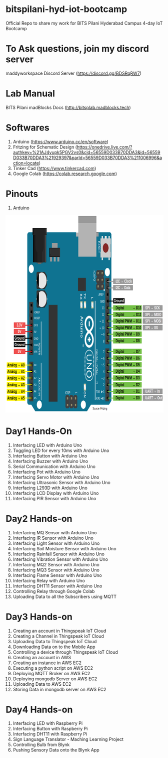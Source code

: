 # bitspilani-hyd-iot-bootcamp
Official Repo to share my work for BITS Pilani Hyderabad Campus 4-day IoT Bootcamp

# To Ask questions, join my discord server
maddyworkspace Discord Server (https://discord.gg/BDSRqRW7)

# Lab Manual
BITS Pilani madBlocks Docs (http://bitsplab.madblocks.tech)

# Softwares
1. Arduino (https://www.arduino.cc/en/software)
2. Fritzing for Schematic Design (https://onedrive.live.com/?authkey=%21AJ4yupk5PGV2vs0&cid=56559D033B70DDA3&id=56559D033B70DDA3%21929397&parId=56559D033B70DDA3%211006996&action=locate)
3. Tinker Cad (https://www.tinkercad.com)
4. Google Colab (https://colab.research.google.com)

# Pinouts

1. Arduino
<img src="Arduino-Uno-Pinout-1.png"  width="895" height="631"/>

# Day1 Hands-On
01. Interfacing LED with Arduino Uno
02. Toggling LED for every 10ms with Arduino Uno
03. Interfacing Button with Arduino Uno
04. Interfacing Buzzer with Arduino Uno
05. Serial Communication with Arduino Uno
06. Interfacing Pot with Arduino Uno
07. Interfacing Servo Motor with Arduino Uno
08. Interfacing Ultrasonic Sensor with Arduino Uno
09. Interfacing L293D with Arduino Uno
10. Interfacing LCD Display with Arduino Uno
11. Interfacing PIR Sensor with Arduino Uno


# Day2 Hands-on
01. Interfacing MQ Sensor with Arduino Uno
02. Interfacing IR Sensor with Arduino Uno
03. Interfacing Light Sensor with Arduino Uno
04. Interfacing Soil Moisture Sensor with Arduino Uno
05. Interfacing Rainfall Sensor with Arduino Uno
06. Interfacing Vibration Sensor with Arduino Uno
07. Interfacing MQ2 Sensor with Arduino Uno
08. Interfacing MQ3 Sensor with Arduino Uno
09. Interfacing Flame Sensor with Arduino Uno
10. Interfacing Relay with Arduino Uno
11. Interfacing DHT11 Sensor with Arduino Uno
12. Controlling Relay through Google Colab
13. Uploading Data to all the Subscribers using MQTT      

# Day3 Hands-on
01. Creating an account in Thingspeak IoT Cloud
02. Creating a Channel in Thingspeak IoT Cloud
03. Uploading Data to Thingspeak IoT Cloud
04. Downloading Data on to the Mobile App  
05. Controlling a device through Thingspeak IoT Cloud
06. Creating an account in AWS 
07. Creating an instance in AWS EC2 
08. Executing a python script on AWS EC2
09. Deploying MQTT Broker on AWS EC2
10. Deploying mongodb Server on AWS EC2
11. Uploading Data to AWS EC2
12. Storing Data in mongodb server on AWS EC2  

# Day4 Hands-on
01. Interfacing LED with Raspberry Pi
02. Interfacing Button with Raspberry Pi
03. Interfacing DHT11 with Raspberry Pi
04. Sign Language Translator - Maching Learning Project
05. Controlling Bulb from Blynk   
06. Pushing Sensory Data onto the Blynk App 
